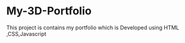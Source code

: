 # My-3D-Portfolio
This project is contains my portfolio which is Developed using HTML ,CSS,Javascript
